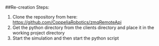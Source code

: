 ##Re-creation Steps:
1. Clone the repository from here: https://github.com/CoppeliaRobotics/zmqRemoteApi
2. Get the python directory from the clients directory and place it in the working project directory
3. Start the simulation and then start the python script
